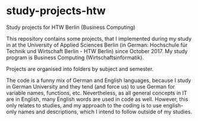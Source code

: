 # study-projects-htw
Study projects for HTW Berlin (Business Computing)

This repository contains some projects, that I implemented during my study in at the University of Applied Sciences Berlin (in German: Hochschule für Technik und Wirtschaft Berlin - HTW Berlin) since October 2017. My study program is Business Computing (Wirtschaftsinformatik).

Projects are organised into folders by subject and semester.

The code is a funny mix of German and English languages, because I study in German University and they tend (and force us) to use German for variable names, functions, etc. Nevertheless, as all general concepts in IT are in English, many English words are used in code as well. However, this only relates to studies, and my approach to the coding is to use english-only names and descriptions, which I intend to follow outside of my studies.
